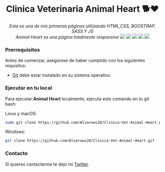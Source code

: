 <div align="center">
            
# Clinica Veterinaria Animal Heart 🐕♥
_Esta es una de mis primeras páginas utilizando HTML,CSS, BOOSTRAP, SASS Y JS_
<br>
   _Animal Heart es una página totalmente responsive_
![](https://img.shields.io/github/stars/Alvarows20/Clinica-Vet-Animal-Heart)
![](https://img.shields.io/github/license/Alvarows20/Clinica-Vet-Animal-Heart)
![](https://img.shields.io/github/issues/Alvarows20/Clinica-Vet-Animal-Heart)
[![](https://img.shields.io/twitter/url?style=social&url=https%3A%2F%2Ftwitter.com%2FPradoTen3)](https://twitter.com/PradoTen3)
[![](https://user-images.githubusercontent.com/88502429/201449385-c72b1d50-0037-4542-b35f-82f9d970a39f.png)](https://alvarows20.github.io/Clinica-Vet-Animal-Heart/)
 <br />

</div>

### Prerrequisitos

Antes de comenzar, asegúrese de haber cumplido con los siguientes requisitos:

* [Git](https://git-scm.com/downloads "Download Git") debe estar instalado en su sistema operativo.

### Ejecutar en tu local

Para ejecutar **Animal Heart** localmente, ejecuta este comando en tu git bash:

Linux y macOS:

```bash
sudo git clone https://github.com/Alvarows20/Clinica-Vet-Animal-Heart.git
```

Windows:

```bash
git clone https://github.com/Alvarows20/Clinica-Vet-Animal-Heart.git
```

### Contacto

Si quieres contactarme te dejo mi [Twitter](https://twitter.com/PradoTen3).
